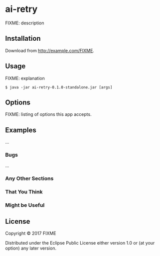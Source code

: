 # ai-retry

FIXME: description

## Installation

Download from http://example.com/FIXME.

## Usage

FIXME: explanation

    $ java -jar ai-retry-0.1.0-standalone.jar [args]

## Options

FIXME: listing of options this app accepts.

## Examples

...

### Bugs

...

### Any Other Sections
### That You Think
### Might be Useful

## License

Copyright © 2017 FIXME

Distributed under the Eclipse Public License either version 1.0 or (at
your option) any later version.
